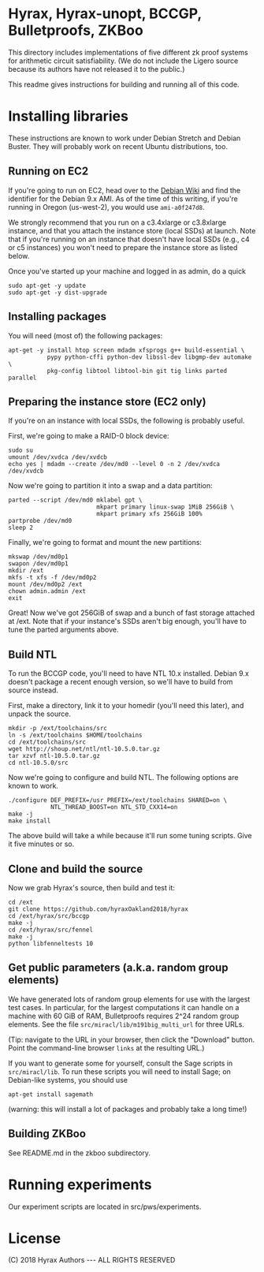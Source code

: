 # Hyrax, Hyrax-unopt, BCCGP, Bulletproofs, ZKBoo #

This directory includes implementations of five different zk proof systems
for arithmetic circuit satisfiability. (We do not include the Ligero source
because its authors have not released it to the public.)

This readme gives instructions for building and running all of this code.

# Installing libraries #

These instructions are known to work under Debian Stretch and Debian Buster.
They will probably work on recent Ubuntu distributions, too.

## Running on EC2 ##

If you're going to run on EC2, head over to the [Debian
Wiki](https://wiki.debian.org/Cloud/AmazonEC2Image/Stretch) and find the
identifier for the Debian 9.x AMI. As of the time of this writing, if you're
running in Oregon (us-west-2), you would use `ami-a0f247d8`.

We strongly recommend that you run on a c3.4xlarge or c3.8xlarge instance, and
that you attach the instance store (local SSDs) at launch. Note that if you're
running on an instance that doesn't have local SSDs (e.g., c4 or c5 instances)
you won't need to prepare the instance store as listed below.

Once you've started up your machine and logged in as admin, do a quick

    sudo apt-get -y update
    sudo apt-get -y dist-upgrade

## Installing packages ##

You will need (most of) the following packages:

    apt-get -y install htop screen mdadm xfsprogs g++ build-essential \
               pypy python-cffi python-dev libssl-dev libgmp-dev automake \
               pkg-config libtool libtool-bin git tig links parted parallel

## Preparing the instance store (EC2 only) ##

If you're on an instance with local SSDs, the following is probably useful.

First, we're going to make a RAID-0 block device:

    sudo su
    umount /dev/xvdca /dev/xvdcb
    echo yes | mdadm --create /dev/md0 --level 0 -n 2 /dev/xvdca /dev/xvdcb

Now we're going to partition it into a swap and a data partition:

    parted --script /dev/md0 mklabel gpt \
                             mkpart primary linux-swap 1MiB 256GiB \
                             mkpart primary xfs 256GiB 100%
    partprobe /dev/md0
    sleep 2

Finally, we're going to format and mount the new partitions:

    mkswap /dev/md0p1
    swapon /dev/md0p1
    mkdir /ext
    mkfs -t xfs -f /dev/md0p2
    mount /dev/md0p2 /ext
    chown admin.admin /ext
    exit

Great! Now we've got 256GiB of swap and a bunch of fast storage attached at
/ext. Note that if your instance's SSDs aren't big enough, you'll have to
tune the parted arguments above.

## Build NTL ##

To run the BCCGP code, you'll need to have NTL 10.x installed. Debian 9.x
doesn't package a recent enough version, so we'll have to build from source
instead.

First, make a directory, link it to your homedir (you'll need this later),
and unpack the source.

    mkdir -p /ext/toolchains/src
    ln -s /ext/toolchains $HOME/toolchains
    cd /ext/toolchains/src
    wget http://shoup.net/ntl/ntl-10.5.0.tar.gz
    tar xzvf ntl-10.5.0.tar.gz
    cd ntl-10.5.0/src

Now we're going to configure and build NTL. The following options are known to work.

    ./configure DEF_PREFIX=/usr PREFIX=/ext/toolchains SHARED=on \
                NTL_THREAD_BOOST=on NTL_STD_CXX14=on
    make -j
    make install

The above build will take a while because it'll run some tuning scripts. Give
it five minutes or so.

## Clone and build the source ##

Now we grab Hyrax's source, then build and test it:

    cd /ext
    git clone https://github.com/hyraxOakland2018/hyrax
    cd /ext/hyrax/src/bccgp
    make -j
    cd /ext/hyrax/src/fennel
    make -j
    python libfenneltests 10

## Get public parameters (a.k.a. random group elements) ##

We have generated lots of random group elements for use with the largest
test cases. In particular, for the largest computations it can handle on a
machine with 60 GiB of RAM, Bulletproofs requires 2^24 random group elements.
See the file `src/miracl/lib/m191big_multi_url` for three URLs.

(Tip: navigate to the URL in your browser, then click the "Download" button.
Point the command-line browser `links` at the resulting URL.)

If you want to generate some for yourself, consult the Sage scripts in
`src/miracl/lib`. To run these scripts you will need to install Sage; on
Debian-like systems, you should use

    apt-get install sagemath

(warning: this will install a lot of packages and probably take a long time!)

## Building ZKBoo ##

See README.md in the zkboo subdirectory.

# Running experiments #

Our experiment scripts are located in src/pws/experiments.

# License #

(C) 2018 Hyrax Authors --- ALL RIGHTS RESERVED
